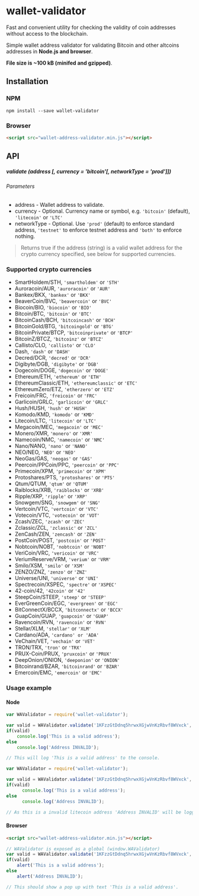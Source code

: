 # wallet-validator

Fast and convenient utility for checking the validity of coin addresses without access to the blockchain.

Simple wallet address validator for validating Bitcoin and other altcoins addresses in **Node.js and browser**.

**File size is ~100 kB (minifed and gzipped)**.

## Installation

### NPM
```
npm install --save wallet-validator
```

### Browser
```html
<script src="wallet-address-validator.min.js"></script>
```

## API

##### validate (address [, currency = 'bitcoin'[, networkType = 'prod']])

###### Parameters
* address - Wallet address to validate.
* currency - Optional. Currency name or symbol, e.g. `'bitcoin'` (default), `'litecoin'` or `'LTC'`
* networkType - Optional. Use `'prod'` (default) to enforce standard address, `'testnet'` to enforce testnet address and `'both'` to enforce nothing.

> Returns true if the address (string) is a valid wallet address for the crypto currency specified, see below for supported currencies.

### Supported crypto currencies
* SmartHoldem/STH, `'smartholdem'` or `'STH'`
* Auroracoin/AUR, `'auroracoin'` or `'AUR'`
* Bankex/BKX, `'bankex'` or `'BKX'`
* BeaverCoin/BVC, `'beavercoin'` or `'BVC'`
* Biocoin/BIO, `'biocoin'` or `'BIO'`
* Bitcoin/BTC, `'bitcoin'` or `'BTC'`
* BitcoinCash/BCH, `'bitcoincash'` or `'BCH'`
* BitcoinGold/BTG, `'bitcoingold'` or `'BTG'`
* BitcoinPrivate/BTCP, `'bitcoinprivate'` or `'BTCP'`
* BitcoinZ/BTCZ, `'bitcoinz'` or `'BTCZ'`
* Callisto/CLO, `'callisto'` or `'CLO'`
* Dash, `'dash'` or `'DASH'`
* Decred/DCR, `'decred'` or `'DCR'`
* Digibyte/DGB, `'digibyte'` or `'DGB'`
* Dogecoin/DOGE, `'dogecoin'` or `'DOGE'`
* Ethereum/ETH, `'ethereum'` or `'ETH'`
* EthereumClassic/ETH, `'ethereumclassic'` or `'ETC'`
* EthereumZero/ETZ, `'etherzero'` or `'ETZ'`
* Freicoin/FRC, `'freicoin'` or `'FRC'`
* Garlicoin/GRLC, `'garlicoin'` or `'GRLC'`
* Hush/HUSH, `'hush'` or `'HUSH'`
* Komodo/KMD, `'komodo'` or `'KMD'`
* Litecoin/LTC, `'litecoin'` or `'LTC'`
* Megacoin/MEC, `'megacoin'` or `'MEC'`
* Monero/XMR, `'monero'` or `'XMR'`
* Namecoin/NMC, `'namecoin'` or `'NMC'`
* Nano/NANO, `'nano'` or `'NANO'`
* NEO/NEO, `'NEO'` or `'NEO'`
* NeoGas/GAS, `'neogas'` or `'GAS'`
* Peercoin/PPCoin/PPC, `'peercoin'` or `'PPC'`
* Primecoin/XPM, `'primecoin'` or `'XPM'`
* Protoshares/PTS, `'protoshares'` or `'PTS'`
* Qtum/QTUM, `'qtum'` or `'QTUM'`
* Raiblocks/XRB, `'raiblocks'` or `'XRB'`
* Ripple/XRP, `'ripple'` or `'XRP'`
* Snowgem/SNG, `'snowgem'` or `'SNG'`
* Vertcoin/VTC, `'vertcoin'` or `'VTC'`
* Votecoin/VTC, `'votecoin'` or `'VOT'`
* Zcash/ZEC, `'zcash'` or `'ZEC'`
* Zclassic/ZCL, `'zclassic'` or `'ZCL'`
* ZenCash/ZEN, `'zencash'` or `'ZEN'`
* PostCoin/POST, `'postcoin'` or `'POST'`
* Nobtcoin/NOBT, `'nobtcoin'` or `'NOBT'`
* VeriCoin/VRC, `'vericoin'` or `'VRC'`
* VeriumReserve/VRM, `'verium'` or `'VRM'`
* Smilo/XSM, `'smilo'` or `'XSM'`
* ZENZO/ZNZ, `'zenzo'` or `'ZNZ'`
* Universe/UNI, `'universe'` or `'UNI'`
* Spectrecoin/XSPEC, `'spectre'` or `'XSPEC'`
* 42-coin/42, `'42coin'` or `'42'`
* SteepCoin/STEEP, `'steep'` or `'STEEP'`
* EverGreenCoin/EGC, `'evergreen'` or `'EGC'`
* BitConnectX/BCCX, `'bitconnectx'` or `'BCCX'`
* GuapCoin/GUAP, `'guapcoin'` or `'GUAP'`
* Ravencoin/RVN, `'ravencoin'` or `'RVN'`
* Stellar/XLM, `'stellar'` or `'XLM'`
* Cardano/ADA, `'cardano' or 'ADA'`
* VeChain/VET, `'vechain'` or `'VET'`
* TRON/TRX, `'tron'` or `'TRX'`
* PRUX-Coin/PRUX, `'pruxcoin'` or `'PRUX'`
* DeepOnion/ONION, `'deeponion'` or `'ONION'`
* Bitcoinrand/BZAR, `'bitcoinrand'` or `'BZAR'`
* Emercoin/EMC, `'emercoin'` or `'EMC'`

### Usage example

#### Node
```javascript
var WAValidator = require('wallet-validator');

var valid = WAValidator.validate('1KFzzGtDdnq5hrwxXGjwVnKzRbvf8WVxck', 'BTC');
if(valid)
	console.log('This is a valid address');
else
	console.log('Address INVALID');

// This will log 'This is a valid address' to the console.
```

```javascript
var WAValidator = require('wallet-validator');

var valid = WAValidator.validate('1KFzzGtDdnq5hrwxXGjwVnKzRbvf8WVxck', 'litecoin', 'testnet');
if(valid)
      console.log('This is a valid address');
else
      console.log('Address INVALID');

// As this is a invalid litecoin address 'Address INVALID' will be logged to console.
```

#### Browser
```html
<script src="wallet-address-validator.min.js"></script>
```

```javascript
// WAValidator is exposed as a global (window.WAValidator)
var valid = WAValidator.validate('1KFzzGtDdnq5hrwxXGjwVnKzRbvf8WVxck', 'bitcoin');
if(valid)
    alert('This is a valid address');
else
    alert('Address INVALID');

// This should show a pop up with text 'This is a valid address'.
```
